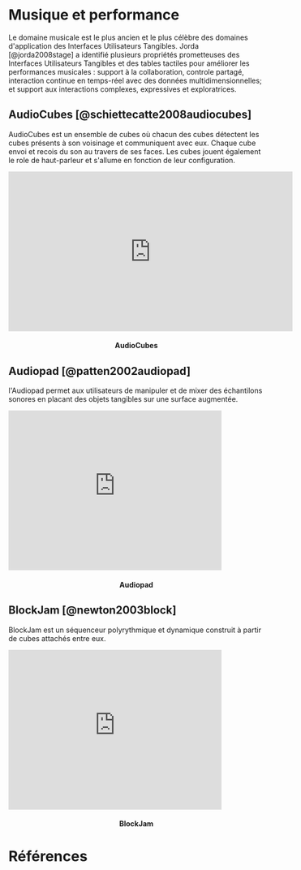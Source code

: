 # Musique et performance

Le domaine musicale est le plus ancien et le plus célèbre des domaines d'application des Interfaces Utilisateurs Tangibles.
Jorda [@jorda2008stage] a identifié plusieurs propriétés prometteuses des Interfaces Utilisateurs Tangibles et des tables tactiles pour améliorer les performances musicales : support à la collaboration, controle partagé, interaction continue en temps-réel avec des données multidimensionnelles; et support aux interactions complexes, expressives et exploratrices.

## AudioCubes [@schiettecatte2008audiocubes]

AudioCubes est un ensemble de cubes où chacun des cubes détectent les cubes présents à son voisinage et communiquent avec eux. Chaque cube envoi et recois du son au travers de ses faces. Les cubes jouent également le role de haut-parleur et s'allume en fonction de leur configuration.

<iframe width="560" height="315" src="https://www.youtube.com/embed/4NDt5WjxBH8" frameborder="0" allowfullscreen></iframe>
<h4 style="text-align:center">AudioCubes</h4>

## Audiopad [@patten2002audiopad]

l'Audiopad permet aux utilisateurs de manipuler et de mixer des échantilons sonores en placant des objets tangibles sur une surface augmentée.

<iframe width="420" height="315" src="https://www.youtube.com/embed/59zS7m23IsM" frameborder="0" allowfullscreen></iframe>
<h4 style="text-align:center">Audiopad</h4>

## BlockJam [@newton2003block]

BlockJam est un séquenceur polyrythmique et dynamique construit à partir de cubes attachés entre eux.

<iframe width="420" height="315" src="https://www.youtube.com/embed/34dtbFoK3Uw" frameborder="0" allowfullscreen></iframe>
<h4 style="text-align:center">BlockJam</h4>

# Références



